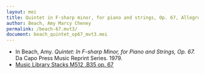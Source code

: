 ```yaml
---
layout: mei
title: Quintet in F-sharp minor, for piano and strings, Op. 67, Allegro agitato
author: Beach, Amy Marcy Cheney
permalink: /beach-67.mvt3/
document: beach_quintet_op67_mvt3.mei
---
```


- In Beach, Amy. *Quintet: In F-sharp Minor, for Piano and Strings, Op. 67.* Da Capo Press Music Reprint Series. 1979.
- <a href="https://tufts-primo.hosted.exlibrisgroup.com/permalink/f/14dinuo/01TUN_ALMA2183367040003851">Music Library Stacks M512 .B35 op. 67</a>
